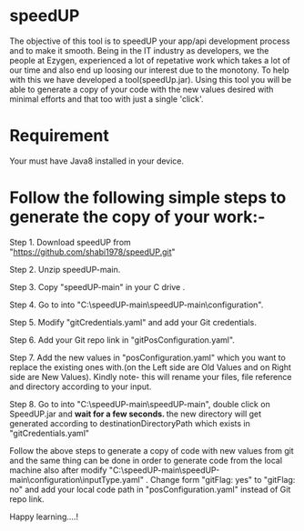 # speedUP

The objective of this tool is to speedUP your app/api development process and to make it smooth. Being in the IT industry as developers, we the people at Ezygen, experienced a lot of repetative work which takes a lot of our time and also end up loosing our interest due to the monotony. To help with this we have developed a tool(speedUp.jar). Using this tool you will be able to generate a copy of your code with the new values desired with minimal efforts and that too with just a single 'click'.

# Requirement

Your must have Java8 installed in your device.

# Follow the following simple steps to generate the copy of your work:-

Step 1. Download speedUP from "https://github.com/shabi1978/speedUP.git"

Step 2. Unzip speedUP-main.

Step 3. Copy "speedUP-main" in your C drive .

Step 4. Go to into "C:\speedUP-main\speedUP-main\configuration".

Step 5. Modify "gitCredentials.yaml" and add your Git credentials.

Step 6. Add your Git repo link in "gitPosConfiguration.yaml".

Step 7. Add the new values in "posConfiguration.yaml" which you want to replace the existing ones with.(on the Left side are Old Values and on Right side are New Values). Kindly note- this will rename your files, file reference and directory according to your input.

Step 8. Go to into "C:\speedUP-main\speedUP-main", double click on SpeedUP.jar and  <b> wait for a few seconds. </b> the new directory will get generated according to destinationDirectoryPath which exists in "gitCredentials.yaml"



Follow the above steps to generate a copy of code with new values from git and the same thing can be done in order to generate code from the local machine also after modify "C:\speedUP-main\speedUP-main\configuration\inputType.yaml" . Change form "gitFlag: yes" to "gitFlag: no" and add your local code path in "posConfiguration.yaml" instead of Git repo link.

Happy learning....!
